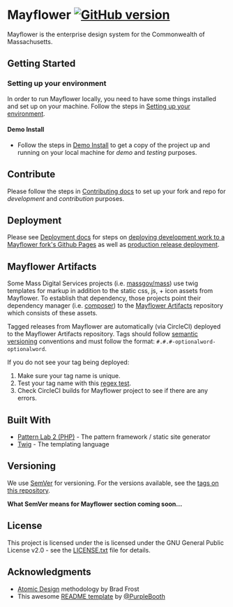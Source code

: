 # Mayflower [![GitHub version](https://badge.fury.io/gh/massgov%2Fmayflower.svg)](https://badge.fury.io/gh/massgov%2Fmayflower)
Mayflower is the enterprise design system for the Commonwealth of Massachusetts.

## Getting Started

### Setting up your environment

In order to run Mayflower locally, you need to have some things installed and set up on your machine.  Follow the steps in [Setting up your environment](/docs/setting-up-environment.md).

#### Demo Install
- Follow the steps in [Demo Install](/docs/demo-install.md) to get a copy of the project up and running on your local machine for *demo* and *testing* purposes. 

## Contribute

Please follow the steps in [Contributing docs](https://github.com/massgov/mayflower/blob/master/.github/CONTRIBUTING.md) to set up your fork and repo for *development* and *contribution* purposes.

## Deployment

Please see [Deployment docs](https://github.com/massgov/mayflower/blob/master/docs/deploy.md) for steps on [deploying development work to a Mayflower fork's Github Pages](https://github.com/massgov/mayflower/blob/master/docs/deploy.md#developer-deployment) as well as [production release deployment](https://github.com/massgov/mayflower/blob/master/docs/deploy.md#release-deployment).

## Mayflower Artifacts
Some Mass Digital Services projects (i.e. [massgov/mass](https://github.com/massgov/mass)) use twig templates for markup in addition to the static css, js, + icon assets from Mayflower.  To establish that dependency, those projects point their dependency manager (i.e. [composer](https://getcomposer.org/doc/00-intro.md)) to the [Mayflower Artifacts](https://github.com/massgov/mayflower-artifacts) repository which consists of these assets.

Tagged releases from Mayflower are automatically (via CircleCI) deployed to the Mayflower Artifacts repository. Tags should follow [semantic versioning](https://github.com/sindresorhus/semver-regex) conventions and must follow the format: `#.#.#-optionalword-optionalword`.  

If you do not see your tag being deployed:
1. Make sure your tag name is unique.
1. Test your tag name with this [regex test](https://regex101.com/r/UJGppF/2).
1. Check CircleCI builds for Mayflower project to see if there are any errors.

## Built With

* [Pattern Lab 2 (PHP)](http://patternlab.io/docs/index.html) - The pattern framework / static site generator
* [Twig](https://twig.sensiolabs.org/) - The templating language

## Versioning

We use [SemVer](http://semver.org/) for versioning. For the versions available, see the [tags on this repository](https://github.com/massgov/mayflower/tags).

**What SemVer means for Mayflower section coming soon...**

## License

This project is licensed under the is licensed under the GNU General Public License v2.0 - see the [LICENSE.txt](https://github.com/massgov/mayflower/blob/master/LICENSE.txt) file for details.

## Acknowledgments

* [Atomic Design](http://atomicdesign.bradfrost.com/chapter-2/) methodology by Brad Frost
* This awesome [README template](https://gist.github.com/PurpleBooth/109311bb0361f32d87a2) by [@PurpleBooth](https://gist.github.com/PurpleBooth)
